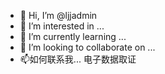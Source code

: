 - 👋 Hi, I’m @ljjadmin
- 👀 I’m interested in ...
- 🌱 I’m currently learning ...
- 💞️ I’m looking to collaborate on ...
- 📫如何联系我...
电子数据取证
<!---
ljjadmin/ljjadmin is a ✨ special ✨ repository because its `README.md` (this file) appears on your GitHub profile.
You can click the Preview link to take a look at your changes.
--->
